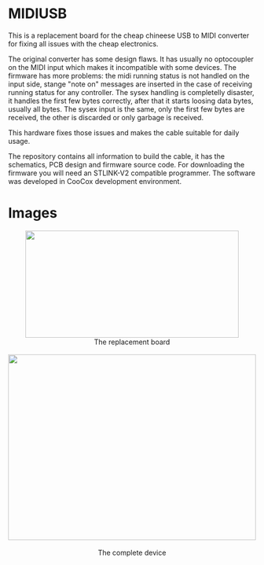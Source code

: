 # MIDIUSB
This is a replacement board for the cheap chineese USB to MIDI converter for fixing all issues with the cheap electronics. 

The original converter has some design flaws. It has usually no optocoupler on the MIDI input which makes it incompatible with some devices. The firmware has more problems: the midi running status is not handled on the input side, stange "note on" messages are inserted in the case of receiving running status for any controller. The sysex handling is completelly disaster, it handles the first few bytes correctly, after that it starts loosing data bytes, usually all bytes. The sysex input is the same, only the first few bytes are received, the other is discarded or only garbage is received.

This hardware fixes those issues and makes the cable suitable for daily usage.

The repository contains all information to build the cable, it has the schematics, PCB design and firmware source code. For downloading the firmware you will need an STLINK-V2 compatible programmer. The software was developed in CooCox development environment.

# Images

<p align="center">
  <img width="434" height="218" src="https://user-images.githubusercontent.com/6670256/33966057-7545b242-e05e-11e7-905b-6156708f78c6.jpg">
  <br>
  The replacement board
  <br><br>
  <img width="504" height="378" src="https://user-images.githubusercontent.com/6670256/33966059-7800ac1c-e05e-11e7-9116-aeec1af2bc79.jpg">
  <br><br>
  The complete device  
</p>
